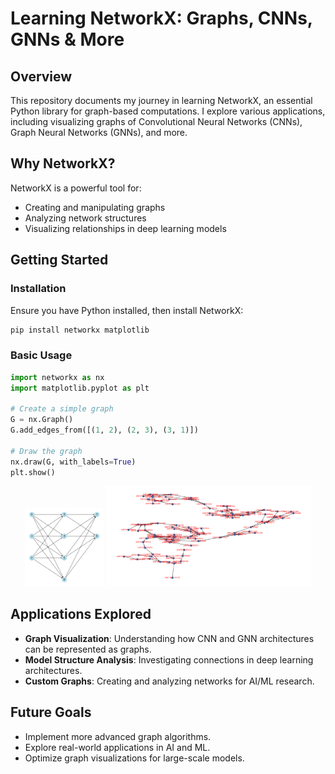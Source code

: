 # Learning NetworkX: Graphs, CNNs, GNNs & More

## Overview
This repository documents my journey in learning NetworkX, an essential Python library for graph-based computations. I explore various applications, including visualizing graphs of Convolutional Neural Networks (CNNs), Graph Neural Networks (GNNs), and more.

## Why NetworkX?
NetworkX is a powerful tool for:
- Creating and manipulating graphs
- Analyzing network structures
- Visualizing relationships in deep learning models

## Getting Started
### Installation
Ensure you have Python installed, then install NetworkX:
```bash
pip install networkx matplotlib
```

### Basic Usage
```python
import networkx as nx
import matplotlib.pyplot as plt

# Create a simple graph
G = nx.Graph()
G.add_edges_from([(1, 2), (2, 3), (3, 1)])

# Draw the graph
nx.draw(G, with_labels=True)
plt.show()
```
<p align="center">
  <img src="network.png" width="25%" />
  <img src="cnn.png" width="65%" />
</p>

## Applications Explored
- **Graph Visualization**: Understanding how CNN and GNN architectures can be represented as graphs.
- **Model Structure Analysis**: Investigating connections in deep learning architectures.
- **Custom Graphs**: Creating and analyzing networks for AI/ML research.

## Future Goals
- Implement more advanced graph algorithms.
- Explore real-world applications in AI and ML.
- Optimize graph visualizations for large-scale models.


